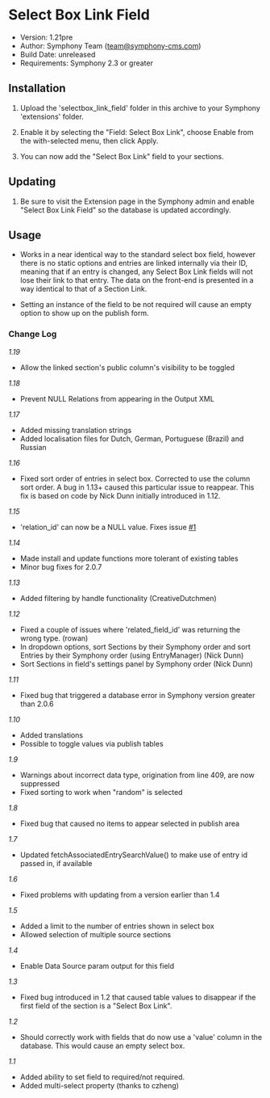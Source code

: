 # Select Box Link Field

- Version: 1.21pre
- Author: Symphony Team (team@symphony-cms.com)
- Build Date: unreleased
- Requirements: Symphony 2.3 or greater


## Installation

1. Upload the 'selectbox_link_field' folder in this archive to your Symphony 'extensions' folder.

2. Enable it by selecting the "Field: Select Box Link", choose Enable from the with-selected menu, then click Apply.

3. You can now add the "Select Box Link" field to your sections.

## Updating

1. Be sure to visit the Extension page in the Symphony admin and
   enable "Select Box Link Field" so the database is updated accordingly.

## Usage

- Works in a near identical way to the standard select box field, however there is no static options and entries are linked internally via their ID, meaning that if an entry is changed, any Select Box Link fields will not lose their link to that entry. The data on the front-end is presented in a way identical to that of a Section Link.

- Setting an instance of the field to be not required will cause an empty option to show up on the publish form.


### Change Log

*1.19*

- Allow the linked section's public column's visibility to be toggled

*1.18*

- Prevent NULL Relations from appearing in the Output XML

*1.17*

- Added missing translation strings
- Added localisation files for Dutch, German, Portuguese (Brazil) and Russian

*1.16*

- Fixed sort order of entries in select box. Corrected to use the column sort order. A bug in 1.13+ caused this particular issue to reappear. This fix is based on code by Nick Dunn initially introduced in 1.12.

*1.15*

- 'relation_id' can now be a NULL value. Fixes issue [#1](http://symphony-cms.com/download/extensions/issues/view/20054/1/)

*1.14*

- Made install and update functions more tolerant of existing tables
- Minor bug fixes for 2.0.7

*1.13*

- Added filtering by handle functionality (CreativeDutchmen)

*1.12*

- Fixed a couple of issues where 'related_field_id' was returning the wrong type. (rowan)
- In dropdown options, sort Sections by their Symphony order and sort Entries by their Symphony order (using EntryManager) (Nick Dunn)
- Sort Sections in field's settings panel by Symphony order (Nick Dunn)

*1.11*

- Fixed bug that triggered a database error in Symphony version greater than 2.0.6

*1.10*

- Added translations
- Possible to toggle values via publish tables

*1.9*

- Warnings about incorrect data type, origination from line 409, are now suppressed
- Fixed sorting to work when "random" is selected

*1.8*

- Fixed bug that caused no items to appear selected in publish area

*1.7*

- Updated fetchAssociatedEntrySearchValue() to make use of entry id passed in, if available

*1.6*

- Fixed problems with updating from a version earlier than 1.4

*1.5*

- Added a limit to the number of entries shown in select box
- Allowed selection of multiple source sections

*1.4*

- Enable Data Source param output for this field

*1.3*

- Fixed bug introduced in 1.2 that caused table values to disappear if the first field of the section is a "Select Box Link".

*1.2*

- Should correctly work with fields that do now use a 'value' column in the database. This would cause an empty select box.

*1.1*

- Added ability to set field to required/not required.
- Added multi-select property (thanks to czheng)
